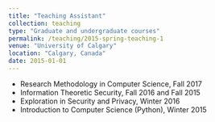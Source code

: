 ```yaml
---
title: "Teaching Assistant"
collection: teaching
type: "Graduate and undergraduate courses"
permalink: /teaching/2015-spring-teaching-1
venue: "University of Calgary"
location: "Calgary, Canada"
date: 2015-01-01 
---
```


* Research Methodology in Computer Science, Fall 2017
* Information Theoretic Security, Fall 2016 and Fall 2015
* Exploration in Security and Privacy, Winter 2016
* Introduction to Computer Science (Python), Winter 2015 
